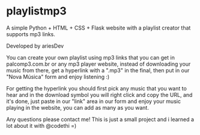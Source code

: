 # playlistmp3
A simple Python + HTML + CSS + Flask website with a playlist creator that supports mp3 links. 

Developed by ariesDev

         

You can create your own playlist using mp3 links that you can get in palcomp3.com.br or any mp3 player website, instead of downloading your music from there, get a hyperlink with a ".mp3" in the final, then put in our "Nova Música" form and enjoy listening :) 

For getting the hyperlink you should first pick any music that you want to hear and in the download symbol you will right click and copy the URL, and it's done, just paste in our "link" area in our form and enjoy your music playing in the website, you can add as many as you want.

Any questions please contact me! This is just a small project and i learned a lot about it with @codethi  =) 
